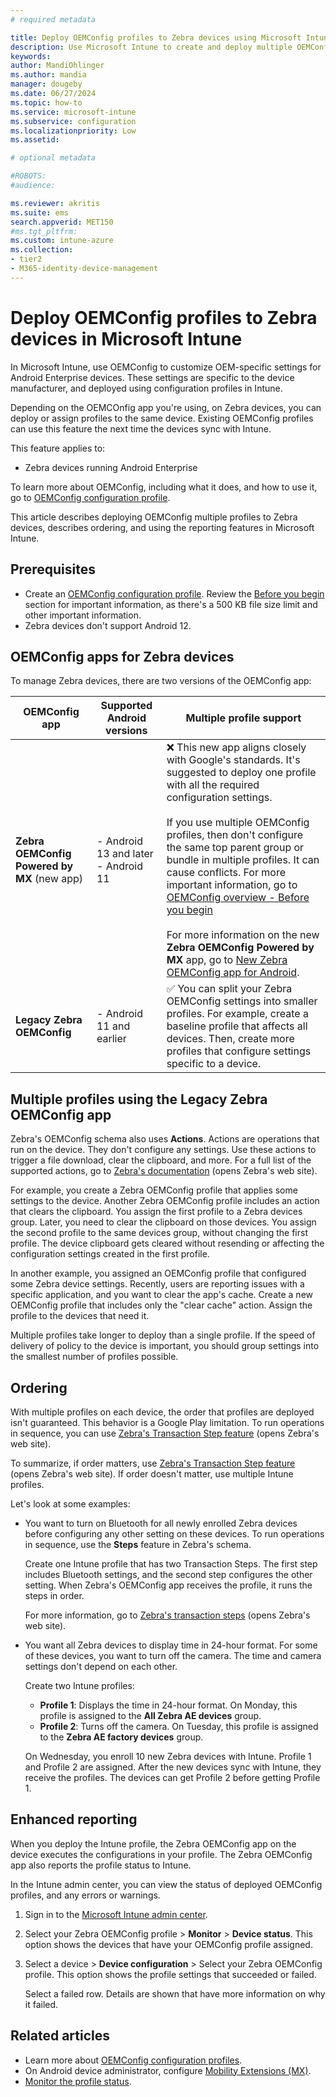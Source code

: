 ```yaml
---
# required metadata

title: Deploy OEMConfig profiles to Zebra devices using Microsoft Intune
description: Use Microsoft Intune to create and deploy multiple OEMConfig device configuration profiles on Zebra devices running Android Enterprise. Use Zebra actions and steps to order your profiles.
keywords:
author: MandiOhlinger
ms.author: mandia
manager: dougeby
ms.date: 06/27/2024
ms.topic: how-to
ms.service: microsoft-intune
ms.subservice: configuration
ms.localizationpriority: Low
ms.assetid: 

# optional metadata

#ROBOTS:
#audience:

ms.reviewer: akritis
ms.suite: ems
search.appverid: MET150
#ms.tgt_pltfrm:
ms.custom: intune-azure
ms.collection:
- tier2
- M365-identity-device-management
---
```


# Deploy OEMConfig profiles to Zebra devices in Microsoft Intune

In Microsoft Intune, use OEMConfig to customize OEM-specific settings for Android Enterprise devices. These settings are specific to the device manufacturer, and deployed using configuration profiles in Intune.

Depending on the OEMCOnfig app you're using, on Zebra devices, you can deploy or assign profiles to the same device. Existing OEMConfig profiles can use this feature the next time the devices sync with Intune.

This feature applies to:

- Zebra devices running Android Enterprise

To learn more about OEMConfig, including what it does, and how to use it, go to [OEMConfig configuration profile](android-oem-configuration-overview.md).

This article describes deploying OEMConfig multiple profiles to Zebra devices, describes ordering, and using the reporting features in Microsoft Intune.

## Prerequisites

- Create an [OEMConfig configuration profile](android-oem-configuration-overview.md). Review the [Before you begin](android-oem-configuration-overview.md#before-you-begin) section for important information, as there's a 500 KB file size limit and other important information.
- Zebra devices don't support Android 12.

## OEMConfig apps for Zebra devices

To manage Zebra devices, there are two versions of the OEMConfig app:

| OEMConfig app | Supported Android versions | Multiple profile support |
| --- | --- | --- |
| **Zebra OEMConfig Powered by MX** (new app) | - Android 13 and later <br/> - Android 11 | ❌ This new app aligns closely with Google's standards. It's suggested to deploy one profile with all the required configuration settings.<br/><br/>If you use multiple OEMConfig profiles, then don't configure the same top parent group or bundle in multiple profiles. It can cause conflicts. For more important information, go to [OEMConfig overview - Before you begin](android-oem-configuration-overview.md#before-you-begin) <br/><br/>For more information on the new **Zebra OEMConfig Powered by MX** app, go to [New Zebra OEMConfig app for Android](https://techcommunity.microsoft.com/t5/intune-customer-success/new-zebra-oemconfig-app-for-android-11-and-later/ba-p/3846730). |
| **Legacy Zebra OEMConfig** | - Android 11 and earlier | ✅ You can split your Zebra OEMConfig settings into smaller profiles. For example, create a baseline profile that affects all devices. Then, create more profiles that configure settings specific to a device. |

## Multiple profiles using the Legacy Zebra OEMConfig app

Zebra's OEMConfig schema also uses **Actions**. Actions are operations that run on the device. They don't configure any settings. Use these actions to trigger a file download, clear the clipboard, and more. For a full list of the supported actions, go to [Zebra's documentation](https://techdocs.zebra.com/oemconfig/) (opens Zebra's web site).

For example, you create a Zebra OEMConfig profile that applies some settings to the device. Another Zebra OEMConfig profile includes an action that clears the clipboard. You assign the first profile to a Zebra devices group. Later, you need to clear the clipboard on those devices. You assign the second profile to the same devices group, without changing the first profile. The device clipboard gets cleared without resending or affecting the configuration settings created in the first profile.

In another example, you assigned an OEMConfig profile that configured some Zebra device settings. Recently, users are reporting issues with a specific application, and you want to clear the app's cache. Create a new OEMConfig profile that includes only the "clear cache" action. Assign the profile to the devices that need it.

Multiple profiles take longer to deploy than a single profile. If the speed of delivery of policy to the device is important, you should group settings into the smallest number of profiles possible. 

## Ordering

With multiple profiles on each device, the order that profiles are deployed isn't guaranteed. This behavior is a Google Play limitation. To run operations in sequence, you can use [Zebra's Transaction Step feature](https://techdocs.zebra.com/oemconfig/11-4/mc/#transactionsteps) (opens Zebra's web site). 

To summarize, if order matters, use [Zebra's Transaction Step feature](https://techdocs.zebra.com/oemconfig/11-4/mc/#transactionsteps) (opens Zebra's web site). If order doesn't matter, use multiple Intune profiles. 

Let's look at some examples:

- You want to turn on Bluetooth for all newly enrolled Zebra devices before configuring any other setting on these devices. To run operations in sequence, use the **Steps** feature in Zebra's schema.

  Create one Intune profile that has two Transaction Steps. The first step includes Bluetooth settings, and the second step configures the other setting. When Zebra's OEMConfig app receives the profile, it runs the steps in order.

  For more information, go to [Zebra's transaction steps](https://techdocs.zebra.com/oemconfig/11-4/mc/#transactionsteps) (opens Zebra's web site).

- You want all Zebra devices to display time in 24-hour format. For some of these devices, you want to turn off the camera. The time and camera settings don't depend on each other.

  Create two Intune profiles:

  - **Profile 1**: Displays the time in 24-hour format. On Monday, this profile is assigned to the **All Zebra AE devices** group.
  - **Profile 2**: Turns off the camera. On Tuesday, this profile is assigned to the **Zebra AE factory devices** group.

  On Wednesday, you enroll 10 new Zebra devices with Intune. Profile 1 and Profile 2 are assigned. After the new devices sync with Intune, they receive the profiles. The devices can get Profile 2 before getting Profile 1.

## Enhanced reporting

When you deploy the Intune profile, the Zebra OEMConfig app on the device executes the configurations in your profile. The Zebra OEMConfig app also reports the profile status to Intune.

In the Intune admin center, you can view the status of deployed OEMConfig profiles, and any errors or warnings.

1. Sign in to the [Microsoft Intune admin center](https://go.microsoft.com/fwlink/?linkid=2109431).
2. Select your Zebra OEMConfig profile > **Monitor** > **Device status**. This option shows the devices that have your OEMConfig profile assigned.
3. Select a device > **Device configuration** > Select your Zebra OEMConfig profile. This option shows the profile settings that succeeded or failed.

    Select a failed row. Details are shown that have more information on why it failed.

## Related articles

- Learn more about [OEMConfig configuration profiles](android-oem-configuration-overview.md).
- On Android device administrator, configure [Mobility Extensions (MX)](android-zebra-mx-overview.md).
- [Monitor the profile status](device-profile-monitor.md).
